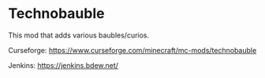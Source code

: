 # Technobauble

This mod that adds various baubles/curios.

Curseforge: https://www.curseforge.com/minecraft/mc-mods/technobauble

Jenkins: https://jenkins.bdew.net/
